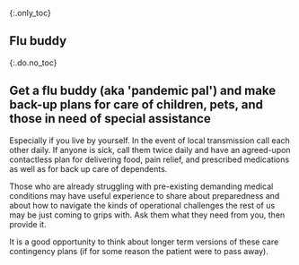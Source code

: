 {:.only_toc}
## Flu buddy

{:.do.no_toc}
## Get a flu buddy (aka 'pandemic pal') and make back-up plans for care of children, pets, and those in need of special assistance

Especially if you live by yourself. In the event of local transmission call each other daily. If anyone is sick, call them twice daily and have an agreed-upon contactless plan for delivering food, pain relief, and prescribed medications as well as for back up care of dependents.

Those who are already struggling with pre-existing demanding medical conditions may have useful experience to share about preparedness and about how to navigate the kinds of operational challenges the rest of us may be just coming to grips with. Ask them what they need from you, then provide it.

It is a good opportunity to think about longer term versions of these care contingency plans (if for some reason the patient were to pass away).

